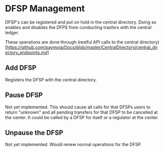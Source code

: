 # DFSP Management

DFSP's can be registered and put on hold in the central directory. Doing so enables and disables the DFPS from conducting trasfers with the central ledger.

These operations are done through (restful API calls to the central directory)[https://github.com/paymoja/Docs/blob/master/CentralDirectory/central_directory_endpoints.md]

## Add DFSP 
Registers the DFSP with the central directory. 

## Pause DFSP
Not yet implemented. This should cause all calls for that DFSPs users to return "unknown" and all pending transfers for that DFSP to be cancelled at the center. It could be called by a DFSP for itself or a regulator at the center. 

## Unpause the DFSP
Not yet implemented. Would renew normal operations for the DFSP.
